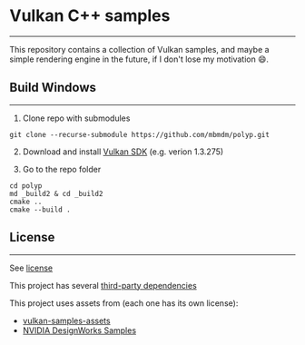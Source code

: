 # Vulkan C++ samples
______________________

This repository contains a collection of Vulkan samples, and maybe a simple rendering engine in the future, if I don't lose my motivation :smile:.

## Build Windows
______________________

1. Clone repo with submodules
```
git clone --recurse-submodule https://github.com/mbmdm/polyp.git
```
2. Download and install [Vulkan SDK](https://vulkan.lunarg.com/) (e.g. verion 1.3.275)

3. Go to the repo folder

```
cd polyp
md _build2 & cd _build2
cmake ..
cmake --build .
```

## License
______________________

See [license](https://github.com/mbmdm/polyp/blob/master/LICENSE)

This project has several [third-party dependencies](https://github.com/mbmdm/polyp/tree/master/3rdparty)

This project uses assets from (each one has its own license):
- [vulkan-samples-assets](https://github.com/KhronosGroup/Vulkan-Samples-Assets)
- [NVIDIA DesignWorks Samples](https://github.com/nvpro-samples)


